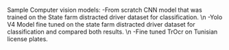 Sample Computer vision models:
-From scratch CNN model that was trained on the State farm distracted driver dataset for classification. \n
-Yolo V4 Model fine tuned on the state farm distracted driver dataset for classification and compared both results. \n
-Fine tuned TrOcr on Tunisian license plates.
